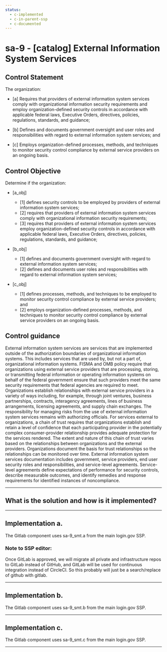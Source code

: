 ```yaml
---
status:
  - c-implemented
  - c-in-parent-ssp
  - c-documented
---
```


# sa-9 - \[catalog\] External Information System Services

## Control Statement

The organization:

- \[a\] Requires that providers of external information system services comply with organizational information security requirements and employ organization-defined security controls in accordance with applicable federal laws, Executive Orders, directives, policies, regulations, standards, and guidance;

- \[b\] Defines and documents government oversight and user roles and responsibilities with regard to external information system services; and

- \[c\] Employs organization-defined processes, methods, and techniques to monitor security control compliance by external service providers on an ongoing basis.

## Control Objective

Determine if the organization:

- \[a_obj\]

  - \[1\] defines security controls to be employed by providers of external information system services;
  - \[2\] requires that providers of external information system services comply with organizational information security requirements;
  - \[3\] requires that providers of external information system services employ organization-defined security controls in accordance with applicable federal laws, Executive Orders, directives, policies, regulations, standards, and guidance;

- \[b_obj\]

  - \[1\] defines and documents government oversight with regard to external information system services;
  - \[2\] defines and documents user roles and responsibilities with regard to external information system services;

- \[c_obj\]

  - \[1\] defines processes, methods, and techniques to be employed to monitor security control compliance by external service providers; and
  - \[2\] employs organization-defined processes, methods, and techniques to monitor security control compliance by external service providers on an ongoing basis.

## Control guidance

External information system services are services that are implemented outside of the authorization boundaries of organizational information systems. This includes services that are used by, but not a part of, organizational information systems. FISMA and OMB policy require that organizations using external service providers that are processing, storing, or transmitting federal information or operating information systems on behalf of the federal government ensure that such providers meet the same security requirements that federal agencies are required to meet. Organizations establish relationships with external service providers in a variety of ways including, for example, through joint ventures, business partnerships, contracts, interagency agreements, lines of business arrangements, licensing agreements, and supply chain exchanges. The responsibility for managing risks from the use of external information system services remains with authorizing officials. For services external to organizations, a chain of trust requires that organizations establish and retain a level of confidence that each participating provider in the potentially complex consumer-provider relationship provides adequate protection for the services rendered. The extent and nature of this chain of trust varies based on the relationships between organizations and the external providers. Organizations document the basis for trust relationships so the relationships can be monitored over time. External information system services documentation includes government, service providers, end user security roles and responsibilities, and service-level agreements. Service-level agreements define expectations of performance for security controls, describe measurable outcomes, and identify remedies and response requirements for identified instances of noncompliance.

______________________________________________________________________

## What is the solution and how is it implemented?

<!-- Please leave this section blank and enter implementation details in the parts below. -->

______________________________________________________________________

## Implementation a.

The Gitlab component uses sa-9_smt.a from the main login.gov SSP.

### Note to SSP editor:

Once GitLab is approved, we will migrate all private and infrastructure
repos to GitLab instead of GitHub, and GitLab will be used for
continuous integration instead of CircleCI.  So this probably will
just be a search/replace of github with gitlab.

______________________________________________________________________

## Implementation b.

The Gitlab component uses sa-9_smt.b from the main login.gov SSP.

______________________________________________________________________

## Implementation c.

The Gitlab component uses sa-9_smt.c from the main login.gov SSP.

______________________________________________________________________
